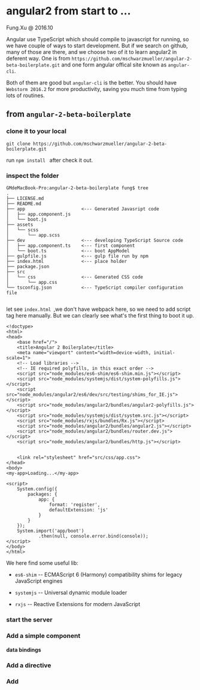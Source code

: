 angular2 from start to ...
===

Fung.Xu @ 2016.10


Angular use TypeScript which should compile to javascript for running, so we have couple of ways to start development. But if we search on github, many of those are there, and we choose two of it to learn angular2 in deferent way. One is from `https://github.com/mschwarzmueller/angular-2-beta-boilerplate.git` and one form angular offical site known as `angular-cli`.

Both of them are good but `angular-cli` is the better. You should have `Webstorm 2016.2` for more productivity, saving you much time from typing lots of routines.

## from `angular-2-beta-boilerplate`

### clone it to your local 

`git clone https://github.com/mschwarzmueller/angular-2-beta-boilerplate.git`

run `npm install ` after check it out.

### inspect the folder

```
GMdeMacBook-Pro:angular-2-beta-boilerplate fung$ tree
.
├── LICENSE.md
├── README.md
├── app                     <--- Generated Javasript code
│   ├── app.component.js
│   └── boot.js
├── assets
│   └── scss
│       └── app.scss
├── dev                     <--- developing TypeScript Source code
│   ├── app.component.ts    <--- first component
│   └── boot.ts             <--- boot AppModel
├── gulpfile.js             <--- gulp file run by npm
├── index.html              <--- place holder
├── package.json
├── src
│   └── css                 <--- Generated CSS code
│       └── app.css
└── tsconfig.json           <--- TypeScript compiler configuration file
 
```

let see `index.html `,we don't have webpack here, so we need to add script tag here manually. But we can clearly see what's the first thing to boot it up.

```
<!doctype>
<html>
<head>
    <base href="/">
    <title>Angular 2 Boilerplate</title>
    <meta name="viewport" content="width=device-width, initial-scale=1">
    <!-- Load libraries -->
    <!-- IE required polyfills, in this exact order -->
    <script src="node_modules/es6-shim/es6-shim.min.js"></script>
    <script src="node_modules/systemjs/dist/system-polyfills.js"></script>
    <script src="node_modules/angular2/es6/dev/src/testing/shims_for_IE.js"></script>
    <script src="node_modules/angular2/bundles/angular2-polyfills.js"></script>
    <script src="node_modules/systemjs/dist/system.src.js"></script>
    <script src="node_modules/rxjs/bundles/Rx.js"></script>
    <script src="node_modules/angular2/bundles/angular2.js"></script>
    <script src="node_modules/angular2/bundles/router.dev.js"></script>
    <script src="node_modules/angular2/bundles/http.js"></script>


    <link rel="stylesheet" href="src/css/app.css">
</head>
<body>
<my-app>Loading...</my-app>

<script>
    System.config({
        packages: {
            app: {
                format: 'register',
                defaultExtension: 'js'
            }
        }
    });
    System.import('app/boot')
            .then(null, console.error.bind(console));
</script>
</body>
</html>

```

We here find some useful lib:

- `es6-shim` -- ECMAScript 6 (Harmony) compatibility shims for legacy JavaScript engines

- `systemjs` -- Universal dynamic module loader

- `rxjs`   -- Reactive Extensions for modern JavaScript



### start the server


### Add a simple component

#### data bindings



### Add a directive


### Add 


